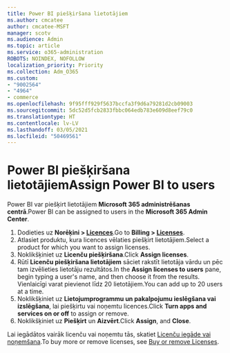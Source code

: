 ```yaml
---
title: Power BI piešķiršana lietotājiem
ms.author: cmcatee
author: cmcatee-MSFT
manager: scotv
ms.audience: Admin
ms.topic: article
ms.service: o365-administration
ROBOTS: NOINDEX, NOFOLLOW
localization_priority: Priority
ms.collection: Adm_O365
ms.custom:
- "9002564"
- "4964"
- commerce
ms.openlocfilehash: 9f95fff929f5637bccfa3f9d6a79281d2cb09003
ms.sourcegitcommit: 5dc52d5fcb2833fbbc064edb783e609d8eef79c0
ms.translationtype: HT
ms.contentlocale: lv-LV
ms.lasthandoff: 03/05/2021
ms.locfileid: "50469561"
---
```

# <a name="assign-power-bi-to-users"></a><span data-ttu-id="ec468-102">Power BI piešķiršana lietotājiem</span><span class="sxs-lookup"><span data-stu-id="ec468-102">Assign Power BI to users</span></span>

<span data-ttu-id="ec468-103">Power BI var piešķirt lietotājiem **Microsoft 365 administrēšanas centrā**.</span><span class="sxs-lookup"><span data-stu-id="ec468-103">Power BI can be assigned to users in the **Microsoft 365 Admin Center**.</span></span>  

1. <span data-ttu-id="ec468-104">Dodieties uz **Norēķini > [Licences](https://go.microsoft.com/fwlink/p/?linkid=842264)**.</span><span class="sxs-lookup"><span data-stu-id="ec468-104">Go to **Billing > [Licenses](https://go.microsoft.com/fwlink/p/?linkid=842264)**.</span></span>
2. <span data-ttu-id="ec468-105">Atlasiet produktu, kura licences vēlaties piešķirt lietotājiem.</span><span class="sxs-lookup"><span data-stu-id="ec468-105">Select a product for which you want to assign licenses.</span></span>
3. <span data-ttu-id="ec468-106">Noklikšķiniet uz **Licenču piešķiršana**.</span><span class="sxs-lookup"><span data-stu-id="ec468-106">Click **Assign licenses**.</span></span>
4. <span data-ttu-id="ec468-107">Rūtī **Licenču piešķiršana lietotājiem** sāciet rakstīt lietotāja vārdu un pēc tam izvēlieties lietotāju rezultātos.</span><span class="sxs-lookup"><span data-stu-id="ec468-107">In the **Assign licenses to users** pane, begin typing a user's name, and then choose it from the results.</span></span> <span data-ttu-id="ec468-108">Vienlaicīgi varat pievienot līdz 20 lietotājiem.</span><span class="sxs-lookup"><span data-stu-id="ec468-108">You can add up to 20 users at a time.</span></span>
5. <span data-ttu-id="ec468-109">Noklikšķiniet uz **Lietojumprogrammu un pakalpojumu ieslēgšana vai izslēgšana**, lai piešķirtu vai noņemtu licences.</span><span class="sxs-lookup"><span data-stu-id="ec468-109">Click **Turn apps and services on or off** to assign or remove.</span></span>
6. <span data-ttu-id="ec468-110">Noklikšķiniet uz **Piešķirt** un **Aizvērt**.</span><span class="sxs-lookup"><span data-stu-id="ec468-110">Click **Assign**, and **Close**.</span></span>

<span data-ttu-id="ec468-111">Lai iegādātos vairāk licenču vai noņemtu tās, skatiet [Licenču iegāde vai noņemšana](https://docs.microsoft.com/microsoft-365/commerce/licenses/buy-licenses#buy-or-remove-licenses-for-your-business-subscription).</span><span class="sxs-lookup"><span data-stu-id="ec468-111">To buy more or remove licenses, see [Buy or remove Licenses](https://docs.microsoft.com/microsoft-365/commerce/licenses/buy-licenses#buy-or-remove-licenses-for-your-business-subscription).</span></span>